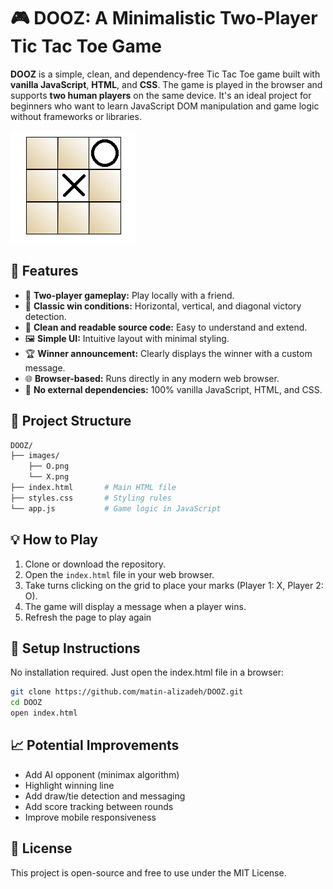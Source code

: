# 🎮 DOOZ: A Minimalistic Two-Player Tic Tac Toe Game

**DOOZ** is a simple, clean, and dependency-free Tic Tac Toe game built with **vanilla JavaScript**, **HTML**, and **CSS**. The game is played in the browser and supports **two human players** on the same device. It's an ideal project for beginners who want to learn JavaScript DOM manipulation and game logic without frameworks or libraries.

![DOOZ Screenshot](screenshot.png)


## 🚀 Features

- 🎲 **Two-player gameplay:** Play locally with a friend.
- 🧠 **Classic win conditions:** Horizontal, vertical, and diagonal victory detection.
- 🧼 **Clean and readable source code:** Easy to understand and extend.
- 🖼️ **Simple UI:** Intuitive layout with minimal styling.
- 🏆 **Winner announcement:** Clearly displays the winner with a custom message.
- 🌐 **Browser-based:** Runs directly in any modern web browser.
- 🧩 **No external dependencies:** 100% vanilla JavaScript, HTML, and CSS.


## 📂 Project Structure

```bash
DOOZ/
├── images/
    ├── O.png        
    └── X.png
├── index.html       # Main HTML file
├── styles.css       # Styling rules
└── app.js           # Game logic in JavaScript
```

## 💡 How to Play

1. Clone or download the repository.
2. Open the `index.html` file in your web browser.
3. Take turns clicking on the grid to place your marks (Player 1: X, Player 2: O).
4. The game will display a message when a player wins.
5. Refresh the page to play again


## 🔧 Setup Instructions

No installation required. Just open the index.html file in a browser:
``` bash
git clone https://github.com/matin-alizadeh/DOOZ.git
cd DOOZ
open index.html
```


## 📈 Potential Improvements

- Add AI opponent (minimax algorithm)
- Highlight winning line
- Add draw/tie detection and messaging
- Add score tracking between rounds
- Improve mobile responsiveness


## 📄 License

This project is open-source and free to use under the MIT License.
